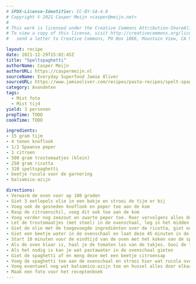 ```yaml
---
# SPDX-License-Identifier: CC-BY-SA-4.0
# Copyright © 2021 Casper Meijn <casper@meijn.net>
# 
# This work is licensed under the Creative Commons Attribution-ShareAlike 4.0 International License. 
# To view a copy of this license, visit http://creativecommons.org/licenses/by-sa/4.0/ or 
#   send a letter to Creative Commons, PO Box 1866, Mountain View, CA 94042, USA.

layout: recipe
date: 2021-12-29T15:02:45Z
title: "Speltspaghetti"
authorName: Casper Meijn
authorURL: https://caspermeijn.nl
sourceName: Everyday Superfood Jamie Oliver
sourceURL: https://www.jamieoliver.com/recipes/pasta-recipes/spelt-spaghetti/
category: Avondeten
tags:
  - Mist foto
  - Mist tijd
yield: 3 personen
prepTime: TODO
cookTime: TODO 

ingredients:
- 15 gram tijm
- 4 tenen knoflook
- 1/2 Spaanse peper
- 1 citroen
- 500 gram trostomaatjes (klein)
- 250 gram ricotta
- 320 speltspaghetti
- beetje rucola voor de garnering
- balsamico-azijn

directions:
- Verwarm de oven voor op 180 graden 
- Giet 3 eetlepels olie in een bakje en strooi de tijm er bij
- Voeg ook de gesneden knoflook en peper toe aan de kom
- Rasp de citroenschil, voeg dit ook toe aan de kom
- Voeg verder nog zeezout en zwarte peper toe. Roer vervolgens alles door elkaar
- Let de trostomaatjes (met steel) in de ovenschaal, leg in het midden van de schaal de ricotta
- Giet de olie met de toegevoegde ingrediënten over de ricotta, giet ook een klein deel over de tomaten
- Giet een beetje water in de ovenschaal en laat deze 45 minuten in de oven staan
- Start 10 minuten voor de eindtijd van de oven met het koken van de spaghetti
- Als de oven klaar is, haal je de tomaten los van de takjes. Gooi de takjes weg
- Als het nodig is kan je wat pastawater in de ovenschaal gieten
- Giet de spaghetti af en meng deze met een beetje citroensap
- Voeg de spaghetti toe aan de ovenschaal en strooi hier wat rucola over
- Voeg eventueel nog wat balsamico-azijn toe en hussel alles door elkaar
- Maak een foto voor het receptenboek
---
```

